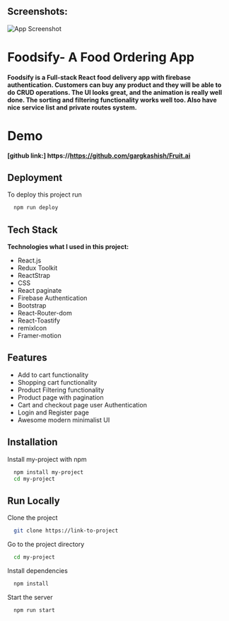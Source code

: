 ## Screenshots:

![App Screenshot](https://i.ibb.co/9qk4CBw/demo.png)

# Foodsify- A Food Ordering App

#### Foodsify is a Full-stack React food delivery app with firebase authentication. Customers can buy any product and they will be able to do CRUD operations. The UI looks great, and the animation is really well done. The sorting and filtering functionality works well too. Also have nice service list and private routes system.

# Demo

**[github link:] https://https://github.com/gargkashish/Fruit.ai**

## Deployment

To deploy this project run

```bash
  npm run deploy
```

## Tech Stack

**Technologies what I used in this project:**

- React.js
- Redux Toolkit
- ReactStrap
- CSS
- React paginate
- Firebase Authentication
- Bootstrap
- React-Router-dom
- React-Toastify
- remixIcon
- Framer-motion



## Features

- Add to cart functionality
- Shopping cart functionality
- Product Filtering functionality
- Product page with pagination
- Cart and checkout page user Authentication
- Login and Register page
- Awesome modern minimalist UI

## Installation

Install my-project with npm

```bash
  npm install my-project
  cd my-project
```

## Run Locally

Clone the project

```bash
  git clone https://link-to-project
```

Go to the project directory

```bash
  cd my-project
```

Install dependencies

```bash
  npm install
```

Start the server

```bash
  npm run start
```

